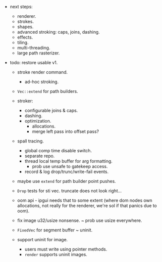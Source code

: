 
- next steps:
    - renderer.
    - strokes.
    - shapes.
    - advanced stroking: caps, joins, dashing.
    - effects.
    - tiling.
    - multi-threading.
    - large path rasterizer.



- todo: restore usable v1.
    - stroke render command.
        - ad-hoc stroking.

    - `Vec::extend` for path builders.

    - stroker:
        - configurable joins & caps.
        - dashing.
        - optimization.
            - allocations.
            - merge left pass into offset pass?

    - spall tracing.
        - global comp time disable switch.
        - separate repo.
        - thread local temp buffer for arg formatting.
            - prob use unsafe to gatekeep access.
        - record & log drop/trunc/write-fail events.

    - maybe use `extend` for path builder point pushes.
    - `Drop` tests for sti vec. truncate does not look right...
    - oom api - ipgui needs that to some extent (where dom nodes own allocations,
      not really for the renderer, we're sol if that panics due to oom).

    - fix image u32/usize nonsense. ~ prob use usize everywhere.
    - `FixedVec` for segment buffer ~ uninit.

    - support uninit for image.
        - users must write using pointer methods.
        - `render` supports uninit images.



